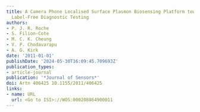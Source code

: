 ```yaml
---
title: A Camera Phone Localised Surface Plasmon Biosensing Platform towards Low-Cost
  Label-Free Diagnostic Testing
authors:
- P. J. R. Roche
- S. Filion-Cote
- M. C. K. Cheung
- V. P. Chodavarapu
- A. G. Kirk
date: '2011-01-01'
publishDate: '2024-05-30T16:09:45.709693Z'
publication_types:
- article-journal
publication: '*Journal of Sensors*'
doi: Artn 406425 10.1155/2011/406425
links:
- name: URL
  url: <Go to ISI>://WOS:000208864900011
---
```

